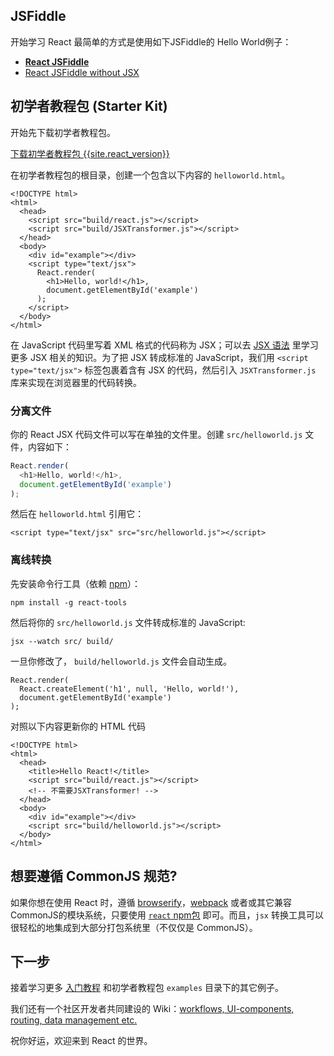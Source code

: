 ## JSFiddle 

开始学习 React 最简单的方式是使用如下JSFiddle的 Hello World例子：

 * **[React JSFiddle](http://jsfiddle.net/reactjs/69z2wepo/)**
 * [React JSFiddle without JSX](http://jsfiddle.net/reactjs/5vjqabv3/)

## 初学者教程包 (Starter Kit)

开始先下载初学者教程包。

<div class="buttons-unit downloads">
  <a href="/react/downloads/react-{{site.react_version}}.zip" class="button">
    下载初学者教程包 {{site.react_version}}
  </a>
</div>

在初学者教程包的根目录，创建一个包含以下内容的 `helloworld.html`。

```
<!DOCTYPE html>
<html>
  <head>
    <script src="build/react.js"></script>
    <script src="build/JSXTransformer.js"></script>
  </head>
  <body>
    <div id="example"></div>
    <script type="text/jsx">
      React.render(
        <h1>Hello, world!</h1>,
        document.getElementById('example')
      );
    </script>
  </body>
</html>
```

在 JavaScript 代码里写着 XML 格式的代码称为 JSX；可以去 [JSX 语法](/react/docs/jsx-in-depth.html) 里学习更多 JSX 相关的知识。为了把 JSX 转成标准的 JavaScript，我们用 `<script type="text/jsx">` 标签包裹着含有 JSX 的代码，然后引入 `JSXTransformer.js` 库来实现在浏览器里的代码转换。

### 分离文件

你的 React JSX 代码文件可以写在单独的文件里。创建 `src/helloworld.js` 文件，内容如下：

```javascript
React.render(
  <h1>Hello, world!</h1>,
  document.getElementById('example')
);
```

然后在 `helloworld.html` 引用它：

```
<script type="text/jsx" src="src/helloworld.js"></script>
```

### 离线转换

先安装命令行工具（依赖 [npm](http://npmjs.org/)）：

```
npm install -g react-tools
```

然后将你的 `src/helloworld.js` 文件转成标准的 JavaScript:

```
jsx --watch src/ build/

```

一旦你修改了， `build/helloworld.js` 文件会自动生成。

```javascript{2}
React.render(
  React.createElement('h1', null, 'Hello, world!'),
  document.getElementById('example')
);
```


对照以下内容更新你的 HTML 代码

```
<!DOCTYPE html>
<html>
  <head>
    <title>Hello React!</title>
    <script src="build/react.js"></script>
    <!-- 不需要JSXTransformer! -->
  </head>
  <body>
    <div id="example"></div>
    <script src="build/helloworld.js"></script>
  </body>
</html>
```

## 想要遵循 CommonJS 规范?

如果你想在使用 React 时，遵循 [browserify](http://browserify.org/)，[webpack](http://webpack.github.io/) 或者或其它兼容CommonJS的模块系统，只要使用 [`react` npm包](https://www.npmjs.org/package/react) 即可。而且，`jsx` 转换工具可以很轻松的地集成到大部分打包系统里（不仅仅是 CommonJS）。

## 下一步

接着学习更多 [入门教程](/react/docs/tutorial.html) 和初学者教程包 `examples` 目录下的其它例子。

我们还有一个社区开发者共同建设的 Wiki：[workflows, UI-components, routing, data management etc.](https://github.com/facebook/react/wiki/Complementary-Tools)

祝你好运，欢迎来到 React 的世界。
